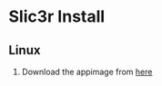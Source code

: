 # Slic3r Install

## Linux
1. Download the appimage from [here](https://dl.slic3r.org/linux/)

<!--stackedit_data:
eyJoaXN0b3J5IjpbNDM1NjM3Mzg2XX0=
-->